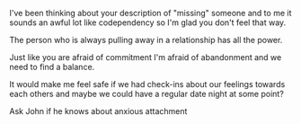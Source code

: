


I've been thinking about your description of "missing" someone and to me it sounds an awful lot like codependency so I'm glad you don't feel that way.

The person who is always pulling away in a relationship has all the power. 

Just like you are afraid of commitment I'm afraid of abandonment and we need to find a balance.

It would make me feel safe if we had check-ins about our feelings towards each others and maybe we could have a regular date night at some point?

Ask John if he knows about anxious attachment